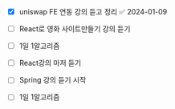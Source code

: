 - [x] uniswap FE 연동 강의 듣고 정리 ✅ 2024-01-09
- [ ] React로 영화 사이트만들기 강의 듣기 
- [ ] 1일 1알고리즘 

- [ ] React강의 마저 듣기 
- [ ] Spring 강의 듣기 시작 
- [ ] 1일 1알고리즘
